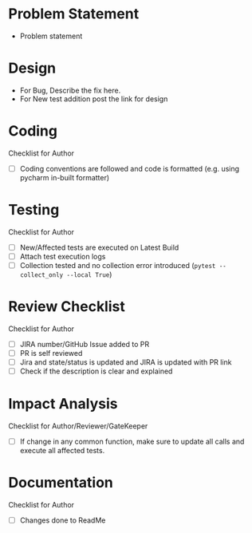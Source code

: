 # Problem Statement
-  Problem statement

# Design
-  For Bug, Describe the fix here.
-  For New test addition post the link for design

# Coding
   Checklist for Author
-  [ ] Coding conventions are followed and code is formatted (e.g. using pycharm in-built formatter)

# Testing 
  Checklist for Author
-  [ ] New/Affected tests are executed on Latest Build
-  [ ] Attach test execution logs
-  [ ] Collection tested and no collection error introduced (`pytest --collect_only --local True`)

# Review Checklist 
  Checklist for Author
-  [ ] JIRA number/GitHub Issue added to PR
-  [ ] PR is self reviewed
-  [ ] Jira and state/status is updated and JIRA is updated with PR link
-  [ ] Check if the description is clear and explained

# Impact Analysis
  Checklist for Author/Reviewer/GateKeeper
-  [ ] If change in any common function, make sure to update all calls and execute all affected tests.

# Documentation
  Checklist for Author
-  [ ] Changes done to ReadMe
